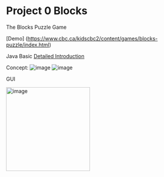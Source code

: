# Project 0 Blocks
The Blocks Puzzle Game 

[Demo] (https://www.cbc.ca/kidscbc2/content/games/blocks-puzzle/index.html)

Java Basic [Detailed Introduction](https://inst.eecs.berkeley.edu/~cs61b/sp22/materials/proj/proj0/index.html#introduction)


Concept:
![image](https://inst.eecs.berkeley.edu/~cs61b/sp22/materials/proj/proj0/img/figure1.png)
![image](https://user-images.githubusercontent.com/67286396/157542546-95e9e541-91c9-4b81-9908-22c476265729.png)

GUI

<img width="228" alt="image" src="https://user-images.githubusercontent.com/67286396/161517219-f9382fa1-ab11-4f45-8c8a-215c44a52a17.png">

